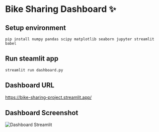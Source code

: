 # Bike Sharing Dashboard ✨

## Setup environment
```
pip install numpy pandas scipy matplotlib seaborn jupyter streamlit babel
```

## Run steamlit app
```
streamlit run dashboard.py
```

## Dashboard URL

https://bike-sharing-project.streamlit.app/


## Dashboard Screenshot

![Dashboard Streamlit](https://i.ibb.co/3ss0VzR/dashboard-streamlit.jpg)
